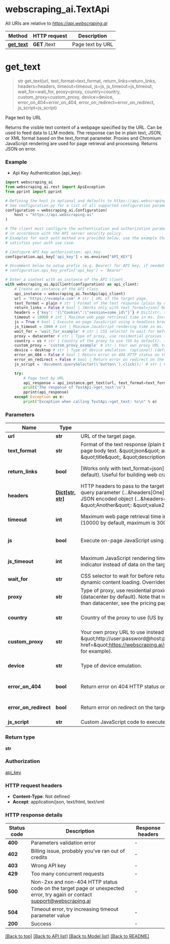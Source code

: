 # webscraping_ai.TextApi

All URIs are relative to *https://api.webscraping.ai*

Method | HTTP request | Description
------------- | ------------- | -------------
[**get_text**](TextApi.md#get_text) | **GET** /text | Page text by URL


# **get_text**
> str get_text(url, text_format=text_format, return_links=return_links, headers=headers, timeout=timeout, js=js, js_timeout=js_timeout, wait_for=wait_for, proxy=proxy, country=country, custom_proxy=custom_proxy, device=device, error_on_404=error_on_404, error_on_redirect=error_on_redirect, js_script=js_script)

Page text by URL

Returns the visible text content of a webpage specified by the URL. Can be used to feed data to LLM models. The response can be in plain text, JSON, or XML format based on the text_format parameter. Proxies and Chromium JavaScript rendering are used for page retrieval and processing. Returns JSON on error.

### Example

* Api Key Authentication (api_key):

```python
import webscraping_ai
from webscraping_ai.rest import ApiException
from pprint import pprint

# Defining the host is optional and defaults to https://api.webscraping.ai
# See configuration.py for a list of all supported configuration parameters.
configuration = webscraping_ai.Configuration(
    host = "https://api.webscraping.ai"
)

# The client must configure the authentication and authorization parameters
# in accordance with the API server security policy.
# Examples for each auth method are provided below, use the example that
# satisfies your auth use case.

# Configure API key authorization: api_key
configuration.api_key['api_key'] = os.environ["API_KEY"]

# Uncomment below to setup prefix (e.g. Bearer) for API key, if needed
# configuration.api_key_prefix['api_key'] = 'Bearer'

# Enter a context with an instance of the API client
with webscraping_ai.ApiClient(configuration) as api_client:
    # Create an instance of the API class
    api_instance = webscraping_ai.TextApi(api_client)
    url = 'https://example.com' # str | URL of the target page.
    text_format = plain # str | Format of the text response (plain by default). \"plain\" will return only the page body text. \"json\" and \"xml\" will return a json/xml with \"title\", \"description\" and \"content\" keys. (optional) (default to plain)
    return_links = False # bool | [Works only with text_format=json] Return links from the page body text (false by default). Useful for building web crawlers. (optional) (default to False)
    headers = {'key': '{\"Cookie\":\"session=some_id\"}'} # Dict[str, str] | HTTP headers to pass to the target page. Can be specified either via a nested query parameter (...&headers[One]=value1&headers=[Another]=value2) or as a JSON encoded object (...&headers={\"One\": \"value1\", \"Another\": \"value2\"}). (optional)
    timeout = 10000 # int | Maximum web page retrieval time in ms. Increase it in case of timeout errors (10000 by default, maximum is 30000). (optional) (default to 10000)
    js = True # bool | Execute on-page JavaScript using a headless browser (true by default). (optional) (default to True)
    js_timeout = 2000 # int | Maximum JavaScript rendering time in ms. Increase it in case if you see a loading indicator instead of data on the target page. (optional) (default to 2000)
    wait_for = 'wait_for_example' # str | CSS selector to wait for before returning the page content. Useful for pages with dynamic content loading. Overrides js_timeout. (optional)
    proxy = datacenter # str | Type of proxy, use residential proxies if your site restricts traffic from datacenters (datacenter by default). Note that residential proxy requests are more expensive than datacenter, see the pricing page for details. (optional) (default to datacenter)
    country = us # str | Country of the proxy to use (US by default). (optional) (default to us)
    custom_proxy = 'custom_proxy_example' # str | Your own proxy URL to use instead of our built-in proxy pool in \"http://user:password@host:port\" format (<a target=\"_blank\" href=\"https://webscraping.ai/proxies/smartproxy\">Smartproxy</a> for example). (optional)
    device = desktop # str | Type of device emulation. (optional) (default to desktop)
    error_on_404 = False # bool | Return error on 404 HTTP status on the target page (false by default). (optional) (default to False)
    error_on_redirect = False # bool | Return error on redirect on the target page (false by default). (optional) (default to False)
    js_script = 'document.querySelector(\'button\').click();' # str | Custom JavaScript code to execute on the target page. (optional)

    try:
        # Page text by URL
        api_response = api_instance.get_text(url, text_format=text_format, return_links=return_links, headers=headers, timeout=timeout, js=js, js_timeout=js_timeout, wait_for=wait_for, proxy=proxy, country=country, custom_proxy=custom_proxy, device=device, error_on_404=error_on_404, error_on_redirect=error_on_redirect, js_script=js_script)
        print("The response of TextApi->get_text:\n")
        pprint(api_response)
    except Exception as e:
        print("Exception when calling TextApi->get_text: %s\n" % e)
```



### Parameters


Name | Type | Description  | Notes
------------- | ------------- | ------------- | -------------
 **url** | **str**| URL of the target page. | 
 **text_format** | **str**| Format of the text response (plain by default). \&quot;plain\&quot; will return only the page body text. \&quot;json\&quot; and \&quot;xml\&quot; will return a json/xml with \&quot;title\&quot;, \&quot;description\&quot; and \&quot;content\&quot; keys. | [optional] [default to plain]
 **return_links** | **bool**| [Works only with text_format&#x3D;json] Return links from the page body text (false by default). Useful for building web crawlers. | [optional] [default to False]
 **headers** | [**Dict[str, str]**](str.md)| HTTP headers to pass to the target page. Can be specified either via a nested query parameter (...&amp;headers[One]&#x3D;value1&amp;headers&#x3D;[Another]&#x3D;value2) or as a JSON encoded object (...&amp;headers&#x3D;{\&quot;One\&quot;: \&quot;value1\&quot;, \&quot;Another\&quot;: \&quot;value2\&quot;}). | [optional] 
 **timeout** | **int**| Maximum web page retrieval time in ms. Increase it in case of timeout errors (10000 by default, maximum is 30000). | [optional] [default to 10000]
 **js** | **bool**| Execute on-page JavaScript using a headless browser (true by default). | [optional] [default to True]
 **js_timeout** | **int**| Maximum JavaScript rendering time in ms. Increase it in case if you see a loading indicator instead of data on the target page. | [optional] [default to 2000]
 **wait_for** | **str**| CSS selector to wait for before returning the page content. Useful for pages with dynamic content loading. Overrides js_timeout. | [optional] 
 **proxy** | **str**| Type of proxy, use residential proxies if your site restricts traffic from datacenters (datacenter by default). Note that residential proxy requests are more expensive than datacenter, see the pricing page for details. | [optional] [default to datacenter]
 **country** | **str**| Country of the proxy to use (US by default). | [optional] [default to us]
 **custom_proxy** | **str**| Your own proxy URL to use instead of our built-in proxy pool in \&quot;http://user:password@host:port\&quot; format (&lt;a target&#x3D;\&quot;_blank\&quot; href&#x3D;\&quot;https://webscraping.ai/proxies/smartproxy\&quot;&gt;Smartproxy&lt;/a&gt; for example). | [optional] 
 **device** | **str**| Type of device emulation. | [optional] [default to desktop]
 **error_on_404** | **bool**| Return error on 404 HTTP status on the target page (false by default). | [optional] [default to False]
 **error_on_redirect** | **bool**| Return error on redirect on the target page (false by default). | [optional] [default to False]
 **js_script** | **str**| Custom JavaScript code to execute on the target page. | [optional] 

### Return type

**str**

### Authorization

[api_key](../README.md#api_key)

### HTTP request headers

 - **Content-Type**: Not defined
 - **Accept**: application/json, text/html, text/xml

### HTTP response details

| Status code | Description | Response headers |
|-------------|-------------|------------------|
**400** | Parameters validation error |  -  |
**402** | Billing issue, probably you&#39;ve ran out of credits |  -  |
**403** | Wrong API key |  -  |
**429** | Too many concurrent requests |  -  |
**500** | Non-2xx and non-404 HTTP status code on the target page or unexpected error, try again or contact support@webscraping.ai |  -  |
**504** | Timeout error, try increasing timeout parameter value |  -  |
**200** | Success |  -  |

[[Back to top]](#) [[Back to API list]](../README.md#documentation-for-api-endpoints) [[Back to Model list]](../README.md#documentation-for-models) [[Back to README]](../README.md)

